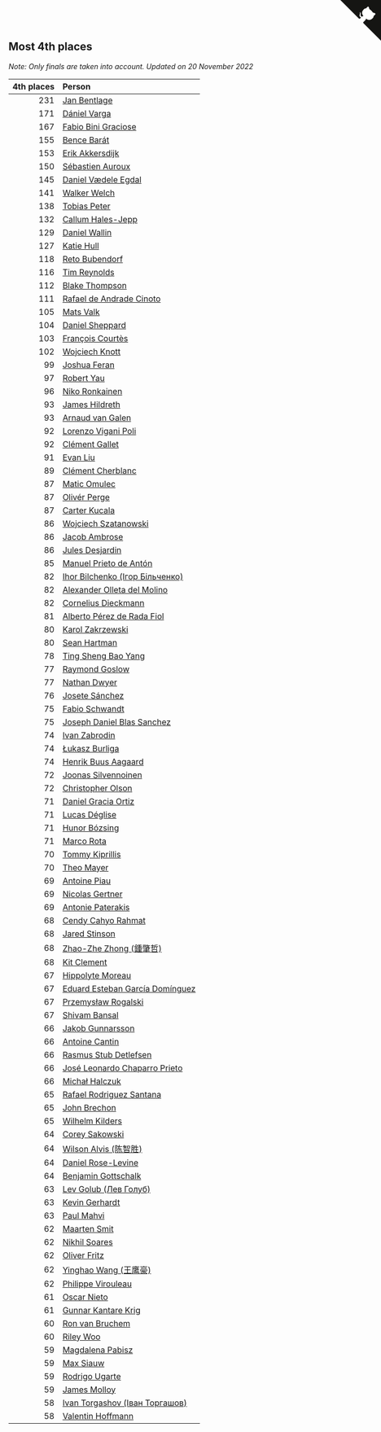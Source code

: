 ## Most 4th places

*Note: Only finals are taken into account.*
*Updated on 20 November 2022*

| 4th places | Person |
| ---: | :--- |
| 231 | [Jan Bentlage](https://www.worldcubeassociation.org/persons/2010BENT01) |
| 171 | [Dániel Varga](https://www.worldcubeassociation.org/persons/2008VARG01) |
| 167 | [Fabio Bini Graciose](https://www.worldcubeassociation.org/persons/2010GRAC02) |
| 155 | [Bence Barát](https://www.worldcubeassociation.org/persons/2008BARA01) |
| 153 | [Erik Akkersdijk](https://www.worldcubeassociation.org/persons/2005AKKE01) |
| 150 | [Sébastien Auroux](https://www.worldcubeassociation.org/persons/2008AURO01) |
| 145 | [Daniel Vædele Egdal](https://www.worldcubeassociation.org/persons/2013EGDA01) |
| 141 | [Walker Welch](https://www.worldcubeassociation.org/persons/2011WELC01) |
| 138 | [Tobias Peter](https://www.worldcubeassociation.org/persons/2014PETE03) |
| 132 | [Callum Hales-Jepp](https://www.worldcubeassociation.org/persons/2012HALE01) |
| 129 | [Daniel Wallin](https://www.worldcubeassociation.org/persons/2013WALL03) |
| 127 | [Katie Hull](https://www.worldcubeassociation.org/persons/2010HULL01) |
| 118 | [Reto Bubendorf](https://www.worldcubeassociation.org/persons/2012BUBE01) |
| 116 | [Tim Reynolds](https://www.worldcubeassociation.org/persons/2005REYN01) |
| 112 | [Blake Thompson](https://www.worldcubeassociation.org/persons/2010THOM03) |
| 111 | [Rafael de Andrade Cinoto](https://www.worldcubeassociation.org/persons/2007CINO01) |
| 105 | [Mats Valk](https://www.worldcubeassociation.org/persons/2007VALK01) |
| 104 | [Daniel Sheppard](https://www.worldcubeassociation.org/persons/2009SHEP01) |
| 103 | [François Courtès](https://www.worldcubeassociation.org/persons/2008COUR01) |
| 102 | [Wojciech Knott](https://www.worldcubeassociation.org/persons/2011KNOT01) |
| 99 | [Joshua Feran](https://www.worldcubeassociation.org/persons/2011FERA01) |
| 97 | [Robert Yau](https://www.worldcubeassociation.org/persons/2009YAUR01) |
| 96 | [Niko Ronkainen](https://www.worldcubeassociation.org/persons/2010RONK01) |
| 93 | [James Hildreth](https://www.worldcubeassociation.org/persons/2009HILD01) |
| 93 | [Arnaud van Galen](https://www.worldcubeassociation.org/persons/2006GALE01) |
| 92 | [Lorenzo Vigani Poli](https://www.worldcubeassociation.org/persons/2007POLI01) |
| 92 | [Clément Gallet](https://www.worldcubeassociation.org/persons/2004GALL02) |
| 91 | [Evan Liu](https://www.worldcubeassociation.org/persons/2009LIUE01) |
| 89 | [Clément Cherblanc](https://www.worldcubeassociation.org/persons/2014CHER05) |
| 87 | [Matic Omulec](https://www.worldcubeassociation.org/persons/2010OMUL02) |
| 87 | [Olivér Perge](https://www.worldcubeassociation.org/persons/2007PERG01) |
| 87 | [Carter Kucala](https://www.worldcubeassociation.org/persons/2015KUCA01) |
| 86 | [Wojciech Szatanowski](https://www.worldcubeassociation.org/persons/2011SZAT01) |
| 86 | [Jacob Ambrose](https://www.worldcubeassociation.org/persons/2010AMBR01) |
| 86 | [Jules Desjardin](https://www.worldcubeassociation.org/persons/2010DESJ01) |
| 85 | [Manuel Prieto de Antón](https://www.worldcubeassociation.org/persons/2015ANTO04) |
| 82 | [Ihor Bilchenko (Ігор Більченко)](https://www.worldcubeassociation.org/persons/2011BILC01) |
| 82 | [Alexander Olleta del Molino](https://www.worldcubeassociation.org/persons/2008OLLE01) |
| 82 | [Cornelius Dieckmann](https://www.worldcubeassociation.org/persons/2009DIEC01) |
| 81 | [Alberto Pérez de Rada Fiol](https://www.worldcubeassociation.org/persons/2011FIOL01) |
| 80 | [Karol Zakrzewski](https://www.worldcubeassociation.org/persons/2014ZAKR01) |
| 80 | [Sean Hartman](https://www.worldcubeassociation.org/persons/2016HART02) |
| 78 | [Ting Sheng Bao Yang](https://www.worldcubeassociation.org/persons/2008BAOY01) |
| 77 | [Raymond Goslow](https://www.worldcubeassociation.org/persons/2014GOSL01) |
| 77 | [Nathan Dwyer](https://www.worldcubeassociation.org/persons/2011DWYE02) |
| 76 | [Josete Sánchez](https://www.worldcubeassociation.org/persons/2015SANC18) |
| 75 | [Fabio Schwandt](https://www.worldcubeassociation.org/persons/2014SCHW02) |
| 75 | [Joseph Daniel Blas Sanchez](https://www.worldcubeassociation.org/persons/2016SANC08) |
| 74 | [Ivan Zabrodin](https://www.worldcubeassociation.org/persons/2012ZABR01) |
| 74 | [Łukasz Burliga](https://www.worldcubeassociation.org/persons/2013BURL01) |
| 74 | [Henrik Buus Aagaard](https://www.worldcubeassociation.org/persons/2006BUUS01) |
| 72 | [Joonas Silvennoinen](https://www.worldcubeassociation.org/persons/2016SILV07) |
| 72 | [Christopher Olson](https://www.worldcubeassociation.org/persons/2009OLSO01) |
| 71 | [Daniel Gracia Ortiz](https://www.worldcubeassociation.org/persons/2009ORTI01) |
| 71 | [Lucas Déglise](https://www.worldcubeassociation.org/persons/2015DEGL01) |
| 71 | [Hunor Bózsing](https://www.worldcubeassociation.org/persons/2009BOZS01) |
| 71 | [Marco Rota](https://www.worldcubeassociation.org/persons/2009ROTA01) |
| 70 | [Tommy Kiprillis](https://www.worldcubeassociation.org/persons/2014KIPR01) |
| 70 | [Theo Mayer](https://www.worldcubeassociation.org/persons/2012MAYE01) |
| 69 | [Antoine Piau](https://www.worldcubeassociation.org/persons/2008PIAU01) |
| 69 | [Nicolas Gertner](https://www.worldcubeassociation.org/persons/2013GERT01) |
| 69 | [Antonie Paterakis](https://www.worldcubeassociation.org/persons/2012PATE01) |
| 68 | [Cendy Cahyo Rahmat](https://www.worldcubeassociation.org/persons/2010RAHM02) |
| 68 | [Jared Stinson](https://www.worldcubeassociation.org/persons/2014STIN01) |
| 68 | [Zhao-Zhe Zhong (鍾肇哲)](https://www.worldcubeassociation.org/persons/2012CHON03) |
| 68 | [Kit Clement](https://www.worldcubeassociation.org/persons/2008CLEM01) |
| 67 | [Hippolyte Moreau](https://www.worldcubeassociation.org/persons/2008MORE02) |
| 67 | [Eduard Esteban García Domínguez](https://www.worldcubeassociation.org/persons/2011EDUA01) |
| 67 | [Przemysław Rogalski](https://www.worldcubeassociation.org/persons/2013ROGA02) |
| 67 | [Shivam Bansal](https://www.worldcubeassociation.org/persons/2011BANS02) |
| 66 | [Jakob Gunnarsson](https://www.worldcubeassociation.org/persons/2015GUNN01) |
| 66 | [Antoine Cantin](https://www.worldcubeassociation.org/persons/2010CANT02) |
| 66 | [Rasmus Stub Detlefsen](https://www.worldcubeassociation.org/persons/2014DETL01) |
| 66 | [José Leonardo Chaparro Prieto](https://www.worldcubeassociation.org/persons/2011CHAP01) |
| 66 | [Michał Halczuk](https://www.worldcubeassociation.org/persons/2006HALC01) |
| 65 | [Rafael Rodriguez Santana](https://www.worldcubeassociation.org/persons/2012SANT12) |
| 65 | [John Brechon](https://www.worldcubeassociation.org/persons/2010BREC01) |
| 65 | [Wilhelm Kilders](https://www.worldcubeassociation.org/persons/2010KILD02) |
| 64 | [Corey Sakowski](https://www.worldcubeassociation.org/persons/2011SAKO01) |
| 64 | [Wilson Alvis (陈智胜)](https://www.worldcubeassociation.org/persons/2011ALVI01) |
| 64 | [Daniel Rose-Levine](https://www.worldcubeassociation.org/persons/2015ROSE01) |
| 64 | [Benjamin Gottschalk](https://www.worldcubeassociation.org/persons/2016GOTT01) |
| 63 | [Lev Golub (Лев Голуб)](https://www.worldcubeassociation.org/persons/2014HOLU01) |
| 63 | [Kevin Gerhardt](https://www.worldcubeassociation.org/persons/2013GERH01) |
| 63 | [Paul Mahvi](https://www.worldcubeassociation.org/persons/2012MAHV01) |
| 62 | [Maarten Smit](https://www.worldcubeassociation.org/persons/2008SMIT04) |
| 62 | [Nikhil Soares](https://www.worldcubeassociation.org/persons/2015SOAR01) |
| 62 | [Oliver Fritz](https://www.worldcubeassociation.org/persons/2014FRIT02) |
| 62 | [Yinghao Wang (王鹰豪)](https://www.worldcubeassociation.org/persons/2010WANG07) |
| 62 | [Philippe Virouleau](https://www.worldcubeassociation.org/persons/2008VIRO01) |
| 61 | [Oscar Nieto](https://www.worldcubeassociation.org/persons/2014NIET03) |
| 61 | [Gunnar Kantare Krig](https://www.worldcubeassociation.org/persons/2004KRIG01) |
| 60 | [Ron van Bruchem](https://www.worldcubeassociation.org/persons/2003BRUC01) |
| 60 | [Riley Woo](https://www.worldcubeassociation.org/persons/2007WOOR01) |
| 59 | [Magdalena Pabisz](https://www.worldcubeassociation.org/persons/2017PABI01) |
| 59 | [Max Siauw](https://www.worldcubeassociation.org/persons/2017SIAU02) |
| 59 | [Rodrigo Ugarte](https://www.worldcubeassociation.org/persons/2015UGAR01) |
| 59 | [James Molloy](https://www.worldcubeassociation.org/persons/2011MOLL01) |
| 58 | [Ivan Torgashov (Іван Торгашов)](https://www.worldcubeassociation.org/persons/2011TORG01) |
| 58 | [Valentin Hoffmann](https://www.worldcubeassociation.org/persons/2011HOFF02) |


<a href="https://github.com/JustinTimeCuber/wca_statistics" class="github-corner" aria-label="View source on Github"><svg width="80" height="80" viewBox="0 0 250 250" style="fill:#151513; color:#fff; position: absolute; top: 0; border: 0; right: 0;" aria-hidden="true"><path d="M0,0 L115,115 L130,115 L142,142 L250,250 L250,0 Z"></path><path d="M128.3,109.0 C113.8,99.7 119.0,89.6 119.0,89.6 C122.0,82.7 120.5,78.6 120.5,78.6 C119.2,72.0 123.4,76.3 123.4,76.3 C127.3,80.9 125.5,87.3 125.5,87.3 C122.9,97.6 130.6,101.9 134.4,103.2" fill="currentColor" style="transform-origin: 130px 106px;" class="octo-arm"></path><path d="M115.0,115.0 C114.9,115.1 118.7,116.5 119.8,115.4 L133.7,101.6 C136.9,99.2 139.9,98.4 142.2,98.6 C133.8,88.0 127.5,74.4 143.8,58.0 C148.5,53.4 154.0,51.2 159.7,51.0 C160.3,49.4 163.2,43.6 171.4,40.1 C171.4,40.1 176.1,42.5 178.8,56.2 C183.1,58.6 187.2,61.8 190.9,65.4 C194.5,69.0 197.7,73.2 200.1,77.6 C213.8,80.2 216.3,84.9 216.3,84.9 C212.7,93.1 206.9,96.0 205.4,96.6 C205.1,102.4 203.0,107.8 198.3,112.5 C181.9,128.9 168.3,122.5 157.7,114.1 C157.9,116.9 156.7,120.9 152.7,124.9 L141.0,136.5 C139.8,137.7 141.6,141.9 141.8,141.8 Z" fill="currentColor" class="octo-body"></path></svg></a><style>.github-corner:hover .octo-arm{animation:octocat-wave 560ms ease-in-out}@keyframes octocat-wave{0%,100%{transform:rotate(0)}20%,60%{transform:rotate(-25deg)}40%,80%{transform:rotate(10deg)}}@media (max-width:500px){.github-corner:hover .octo-arm{animation:none}.github-corner .octo-arm{animation:octocat-wave 560ms ease-in-out}}</style>
